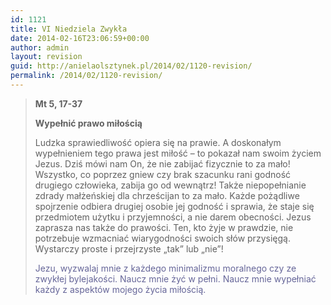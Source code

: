 ```yaml
---
id: 1121
title: VI Niedziela Zwykła
date: 2014-02-16T23:06:59+00:00
author: admin
layout: revision
guid: http://anielaolsztynek.pl/2014/02/1120-revision/
permalink: /2014/02/1120-revision/
---
```

> **Mt 5, 17-37**
> 
> **Wypełnić prawo miłością**
> 
> Ludzka sprawiedliwość opiera się na prawie. A doskonałym wypełnieniem tego prawa jest miłość &#8211; to pokazał nam swoim życiem Jezus. Dziś mówi nam On, że nie zabijać fizycznie to za mało! Wszystko, co poprzez gniew czy brak szacunku rani godność drugiego człowieka, zabija go od wewnątrz! Także niepopełnianie zdrady małżeńskiej dla chrześcijan to za mało. Każde pożądliwe spojrzenie odbiera drugiej osobie jej godność i sprawia, że staje się przedmiotem użytku i przyjemności, a nie darem obecności. Jezus zaprasza nas także do prawości. Ten, kto żyje w prawdzie, nie potrzebuje wzmacniać wiarygodności swoich słów przysięgą. Wystarczy proste i przejrzyste &#8222;tak&#8221; lub &#8222;nie&#8221;!
> 
> <span style="color: #666699;">Jezu, wyzwalaj mnie z każdego minimalizmu moralnego czy ze zwykłej bylejakości. Naucz mnie żyć w pełni. Naucz mnie wypełniać każdy z aspektów mojego życia miłością.</span>